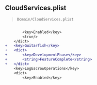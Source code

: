 ## CloudServices.plist

> `Domain/CloudServices.plist`

```diff

 		<key>Enabled</key>
 		<true/>
 	</dict>
+	<key>Guitarfish</key>
+	<dict>
+		<key>DevelopmentPhase</key>
+		<string>FeatureComplete</string>
+	</dict>
 	<key>LogEscrowOperations</key>
 	<dict>
 		<key>Enabled</key>

```
